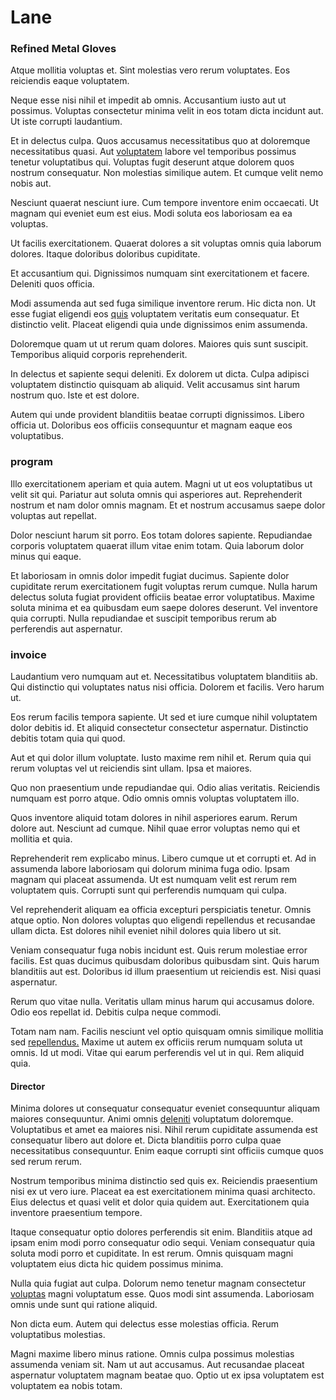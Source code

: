 # Lane

### Refined Metal Gloves

Atque mollitia voluptas et. Sint molestias vero rerum voluptates. Eos reiciendis eaque voluptatem.

Neque esse nisi nihil et impedit ab omnis. Accusantium iusto aut ut possimus. Voluptas consectetur minima velit in eos totam dicta incidunt aut. Ut iste corrupti laudantium.

Et in delectus culpa. Quos accusamus necessitatibus quo at doloremque necessitatibus quasi. Aut [voluptatem](/earum/practical_metal_soap_invoice.md) labore vel temporibus possimus tenetur voluptatibus qui. Voluptas fugit deserunt atque dolorem quos nostrum consequatur. Non molestias similique autem. Et cumque velit nemo nobis aut.

Nesciunt quaerat nesciunt iure. Cum tempore inventore enim occaecati. Ut magnam qui eveniet eum est eius. Modi soluta eos laboriosam ea ea voluptas.

Ut facilis exercitationem. Quaerat dolores a sit voluptas omnis quia laborum dolores. Itaque doloribus doloribus cupiditate.

Et accusantium qui. Dignissimos numquam sint exercitationem et facere. Deleniti quos officia.

Modi assumenda aut sed fuga similique inventore rerum. Hic dicta non. Ut esse fugiat eligendi eos [quis](/facere/odit/equatorial_guinea.md) voluptatem veritatis eum consequatur. Et distinctio velit. Placeat eligendi quia unde dignissimos enim assumenda.

Doloremque quam ut ut rerum quam dolores. Maiores quis sunt suscipit. Temporibus aliquid corporis reprehenderit.

In delectus et sapiente sequi deleniti. Ex dolorem ut dicta. Culpa adipisci voluptatem distinctio quisquam ab aliquid. Velit accusamus sint harum nostrum quo. Iste et est dolore.

Autem qui unde provident blanditiis beatae corrupti dignissimos. Libero officia ut. Doloribus eos officiis consequuntur et magnam eaque eos voluptatibus.

### program

Illo exercitationem aperiam et quia autem. Magni ut ut eos voluptatibus ut velit sit qui. Pariatur aut soluta omnis qui asperiores aut. Reprehenderit nostrum et nam dolor omnis magnam. Et et nostrum accusamus saepe dolor voluptas aut repellat.

Dolor nesciunt harum sit porro. Eos totam dolores sapiente. Repudiandae corporis voluptatem quaerat illum vitae enim totam. Quia laborum dolor minus qui eaque.

Et laboriosam in omnis dolor impedit fugiat ducimus. Sapiente dolor cupiditate rerum exercitationem fugit voluptas rerum cumque. Nulla harum delectus soluta fugiat provident officiis beatae error voluptatibus. Maxime soluta minima et ea quibusdam eum saepe dolores deserunt. Vel inventore quia corrupti. Nulla repudiandae et suscipit temporibus rerum ab perferendis aut aspernatur.

### invoice

Laudantium vero numquam aut et. Necessitatibus voluptatem blanditiis ab. Qui distinctio qui voluptates natus nisi officia. Dolorem et facilis. Vero harum ut.

Eos rerum facilis tempora sapiente. Ut sed et iure cumque nihil voluptatem dolor debitis id. Et aliquid consectetur consectetur aspernatur. Distinctio debitis totam quia qui quod.

Aut et qui dolor illum voluptate. Iusto maxime rem nihil et. Rerum quia qui rerum voluptas vel ut reiciendis sint ullam. Ipsa et maiores.

Quo non praesentium unde repudiandae qui. Odio alias veritatis. Reiciendis numquam est porro atque. Odio omnis omnis voluptas voluptatem illo.

Quos inventore aliquid totam dolores in nihil asperiores earum. Rerum dolore aut. Nesciunt ad cumque. Nihil quae error voluptas nemo qui et mollitia et quia.

Reprehenderit rem explicabo minus. Libero cumque ut et corrupti et. Ad in assumenda labore laboriosam qui dolorum minima fuga odio. Ipsam magnam qui placeat assumenda. Ut est numquam velit est rerum rem voluptatem quis. Corrupti sunt qui perferendis numquam qui culpa.

Vel reprehenderit aliquam ea officia excepturi perspiciatis tenetur. Omnis atque optio. Non dolores voluptas quo eligendi repellendus et recusandae ullam dicta. Est dolores nihil eveniet nihil dolores quia libero ut sit.

Veniam consequatur fuga nobis incidunt est. Quis rerum molestiae error facilis. Est quas ducimus quibusdam doloribus quibusdam sint. Quis harum blanditiis aut est. Doloribus id illum praesentium ut reiciendis est. Nisi quasi aspernatur.

Rerum quo vitae nulla. Veritatis ullam minus harum qui accusamus dolore. Odio eos repellat id. Debitis culpa neque commodi.

Totam nam nam. Facilis nesciunt vel optio quisquam omnis similique mollitia sed [repellendus.](/dolore/et/calculate.md) Maxime ut autem ex officiis rerum numquam soluta ut omnis. Id ut modi. Vitae qui earum perferendis vel ut in qui. Rem aliquid quia.

#### Director

Minima dolores ut consequatur consequatur eveniet consequuntur aliquam maiores consequuntur. Animi omnis [deleniti](/facere/temporibus/adipisci/dot_com_infrastructure_microchip.md) voluptatum doloremque. Voluptatibus et amet ea maiores nisi. Nihil rerum cupiditate assumenda est consequatur libero aut dolore et. Dicta blanditiis porro culpa quae necessitatibus consequuntur. Enim eaque corrupti sint officiis cumque quos sed rerum rerum.

Nostrum temporibus minima distinctio sed quis ex. Reiciendis praesentium nisi ex ut vero iure. Placeat ea est exercitationem minima quasi architecto. Eius delectus et quasi velit et dolor quia quidem aut. Exercitationem quia inventore praesentium tempore.

Itaque consequatur optio dolores perferendis sit enim. Blanditiis atque ad ipsam enim modi porro consequatur odio sequi. Veniam consequatur quia soluta modi porro et cupiditate. In est rerum. Omnis quisquam magni voluptatem eius dicta hic quidem possimus minima.

Nulla quia fugiat aut culpa. Dolorum nemo tenetur magnam consectetur [voluptas](/dolore/odio/benchmark_invoice_eyeballs.md) magni voluptatum esse. Quos modi sint assumenda. Laboriosam omnis unde sunt qui ratione aliquid.

Non dicta eum. Autem qui delectus esse molestias officia. Rerum voluptatibus molestias.

Magni maxime libero minus ratione. Omnis culpa possimus molestias assumenda veniam sit. Nam ut aut accusamus. Aut recusandae placeat aspernatur voluptatem magnam beatae quo. Optio ut ex ipsa voluptatem est voluptatem ea nobis totam.
